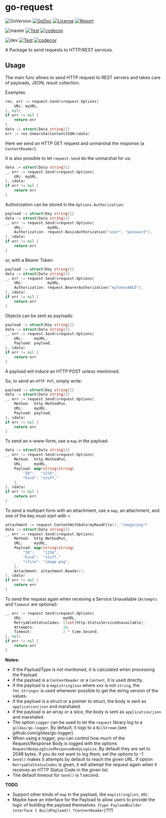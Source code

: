 # go-request

![GoVersion](https://img.shields.io/github/go-mod/go-version/gildas/go-request)
[![GoDoc](https://img.shields.io/badge/go.dev-reference-007d9c?logo=go&logoColor=white&style=flat-square)](https://pkg.go.dev/github.com/gildas/go-request) 
[![License](https://img.shields.io/github/license/gildas/go-request)](https://github.com/gildas/go-request/blob/master/LICENSE) 
[![Report](https://goreportcard.com/badge/github.com/gildas/go-request)](https://goreportcard.com/report/github.com/gildas/go-request)  

![master](https://img.shields.io/badge/branch-master-informational)
[![Test](https://github.com/gildas/go-request/actions/workflows/test.yml/badge.svg?branch=master)](https://github.com/gildas/go-request/actions/workflows/test.yml)
[![codecov](https://codecov.io/gh/gildas/go-request/branch/master/graph/badge.svg?token=gFCzS9b7Mu)](https://codecov.io/gh/gildas/go-request/branch/master)

![dev](https://img.shields.io/badge/branch-dev-informational)
[![Test](https://github.com/gildas/go-request/actions/workflows/test.yml/badge.svg?branch=dev)](https://github.com/gildas/go-request/actions/workflows/test.yml)
[![codecov](https://codecov.io/gh/gildas/go-request/branch/dev/graph/badge.svg?token=gFCzS9b7Mu)](https://codecov.io/gh/gildas/go-request/branch/dev)

A Package to send requests to HTTP/REST services.

## Usage

The main func allows to send HTTP request to REST servers and takes care of payloads, JSON, result collection.

Examples:

```go
res, err := request.Send(&request.Options{
    URL: myURL,
}, nil)
if err != nil {
    return err
}
data := struct{Data string}{}
err := res.UnmarshalContentJSON(&data)
```
Here we send an HTTP GET request and unmarshal the response (a `ContentReader`).

It is also possible to let `request.Send` do the unmarshal for us:

```go
data := struct{Data string}{}
_, err := request.Send(&request.Options{
    URL: myURL,
}, &data)
if err != nil {
    return err
}
```

Authorization can be stored in the `Options.Authorization`:

```go
payload := struct{Key string}{}
data := struct{Data string}{}
_, err := request.Send(&request.Options{
    URL:           myURL,
    Authorization: request.BasicAuthorization("user", "password"),
}, &data)
if err != nil {
    return err
}
```

or, with a Bearer Token:  

```go
payload := struct{Key string}{}
data := struct{Data string}{}
_, err := request.Send(&request.Options{
    URL:           myURL,
    Authorization: request.BearerAuthorization("myTokenABCD"),
}, &data)
if err != nil {
    return err
}
```

Objects can be sent as payloads:

```go
payload := struct{Key string}{}
data := struct{Data string}{}
_, err := request.Send(&request.Options{
    URL:     myURL,
    Payload: payload,
}, &data)
if err != nil {
    return err
}
```

A payload will induce an HTTP POST unless mentioned.

So, to send an `HTTP PUT`, simply write:

```go
payload := struct{Key string}{}
data := struct{Data string}{}
_, err := request.Send(&request.Options{
    Method:  http.MethodPut,
    URL:     myURL,
    Payload: payload,
}, &data)
if err != nil {
    return err
}
```

To send an x-www-form, use a `map` in the payload:  

```go
data := struct{Data string}{}
_, err := request.Send(&request.Options{
    Method:  http.MethodPut,
    URL:     myURL,
    Payload: map[string]string{
        "ID":   "1234",
        "Kind": "stuff,"
    },
}, &data)
if err != nil {
    return err
}
```

To send a multipart form with an attachment, use a `map`, an attachment, and one of the key must start with `>`:  

```go
attachment := request.ContentWithData(myReadFile(), "image/png")
data := struct{Data string}{}
_, err := request.Send(&request.Options{
    Method:  http.MethodPut,
    URL:     myURL,
    Payload: map[string]string{
        "ID":    "1234",
        "Kind":  "stuff,"
        ">file": "image.png",
    },
    Attachment: attachment.Reader(),
}, &data)
if err != nil {
    return err
}
```
To send the request again when receiving a Service Unavailable (`Attempts` and `Timeout` are optional):  
```go
_, err := request.Send(&request.Options{
    URL:                  myURL,
    RetryableStatusCodes: []int{http.StatusServiceUnavailable},
    Attempts:             10,
    Timeout:              2 * time.Second,
}, nil)
if err != nil {
    return err
}
```

**Notes:**  
- if the PayloadType is not mentioned, it is calculated when processing the Payload.
- if the payload is a `ContentReader` or a `Content`, it is used directly.
- if the payload is a `map[string]xxx` where *xxx* is not `string`, the `fmt.Stringer` is used whenever possible to get the string version of the values.
- if the payload is a struct or a pointer to struct, the body is sent as `application/json` and marshaled.
- if the payload is an array or a slice, the body is sent as `application/json` and marshaled.
- The option `Logger` can be used to let the `request` library log to a `gildas/go-logger`. By default, it logs to a `NilStream` (see github.com/gildas/go-logger).
- When using a logger, you can control how much of the Request/Response Body is logged with the options `RequestBodyLogSize`/`ResponseBodyLogSize`. By default they are set to 2048 bytes. If you do not want to log them, set the options to *-1*.
- `Send()` makes 5 attempts by default to reach the given URL. If option `RetryableStatusCodes` is given, it will attempt the request again when it receives an HTTP Status Code in the given list.
- The default timeout for `Send()` is 1 second.

**TODO**  
- Support other kinds of `map` in the payload, like `map[string]int`, etc.
- Maybe have an interface for the Payload to allow users to provide the logic of building the payload themselves. (`type PayloadBuilder interface { BuildPayload() *ContentReader}`?!?)